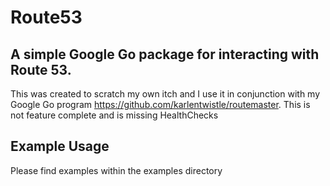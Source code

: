 # Route53 #

## A simple Google Go package for interacting with Route 53. ##

This was created to scratch my own itch and I use it in conjunction with my Google Go program https://github.com/karlentwistle/routemaster. This is not feature complete and is missing HealthChecks

## Example Usage ##

Please find examples within the examples directory
